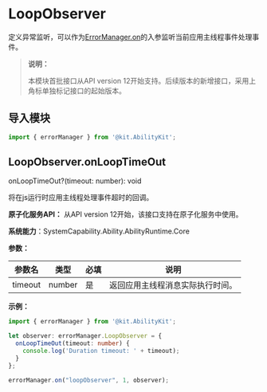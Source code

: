# LoopObserver

定义异常监听，可以作为[ErrorManager.on](./js-apis-app-ability-errorManager.md#errormanageronloopobserver12)的入参监听当前应用主线程事件处理事件。

> **说明：**
> 
> 本模块首批接口从API version 12开始支持。后续版本的新增接口，采用上角标单独标记接口的起始版本。 

## 导入模块

```ts
import { errorManager } from '@kit.AbilityKit';
```

## LoopObserver.onLoopTimeOut

onLoopTimeOut?(timeout: number): void

将在js运行时应用主线程处理事件超时的回调。

**原子化服务API：** 从API version 12开始，该接口支持在原子化服务中使用。

**系统能力**：SystemCapability.Ability.AbilityRuntime.Core

**参数：**

| 参数名 | 类型 | 必填 | 说明 |
| -------- | -------- | -------- | -------- |
| timeout | number | 是 | 返回应用主线程消息实际执行时间。 |

**示例：**

```ts
import { errorManager } from '@kit.AbilityKit';

let observer: errorManager.LoopObserver = {
  onLoopTimeOut(timeout: number) {
    console.log('Duration timeout: ' + timeout);
  }
};

errorManager.on("loopObserver", 1, observer);
```
